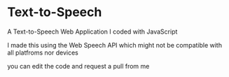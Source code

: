 # Text-to-Speech
A Text-to-Speech Web Application I coded with JavaScript

I made this using the Web Speech API which might not be compatible with all platfroms nor devices

you can edit the code and request a pull from me
